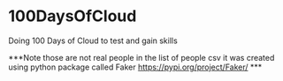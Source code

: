 # 100DaysOfCloud
Doing 100 Days of Cloud to test and gain skills



***Note those are not real people in the list of people csv it was created using python package called Faker https://pypi.org/project/Faker/ ***
